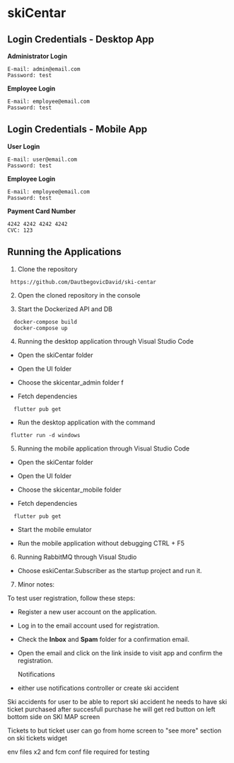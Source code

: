 
# skiCentar




## Login Credentials - Desktop App

**Administrator Login**

```plaintext
E-mail: admin@email.com
Password: test
```

**Employee Login**

```plaintext
E-mail: employee@email.com
Password: test
```


 

## Login Credentials - Mobile App

**User Login**

```plaintext
E-mail: user@email.com
Password: test
```

**Employee Login**

```plaintext
E-mail: employee@email.com
Password: test
```

**Payment Card Number**
```plaintext
4242 4242 4242 4242
CVC: 123
```
## Running the Applications

1. Clone the repository
```plaintext
 https://github.com/DautbegovicDavid/ski-centar
 ```

2. Open the cloned repository in the console

3. Start the Dockerized API and DB
```plaintext
  docker-compose build
  docker-compose up
```
4. Running the desktop application through Visual Studio Code

- Open the skiCentar folder

- Open the UI folder

- Choose the skicentar_admin folder f

- Fetch dependencies
```plaintext
  flutter pub get
```
- Run the desktop application with the command
```plaintext
 flutter run -d windows
```
5. Running the mobile application through Visual Studio Code

- Open the skiCentar folder

- Open the UI folder

- Choose the skicentar_mobile folder

- Fetch dependencies
```plaintext
  flutter pub get
```
- Start the mobile emulator

- Run the mobile application without debugging CTRL + F5

6. Running RabbitMQ through Visual Studio

- Choose eskiCentar.Subscriber as the startup project and run it.

7. Minor notes:

To test user registration, follow these steps:

- Register a new user account on the application.
- Log in to the email account used for registration.
- Check the **Inbox** and **Spam** folder for a confirmation email.
- Open the email and click on the link inside to visit app and confirm the registration.

  Notifications
- either use notifications controller or create ski accident

Ski accidents
for user to be able to report ski accident he needs to have ski ticket purchased
after succesfull purchase he will get red button on left bottom side on SKI MAP screen

Tickets
to but ticket user can go from home screen to "see more" section on ski tickets widget

env files x2 and fcm conf file required for testing
